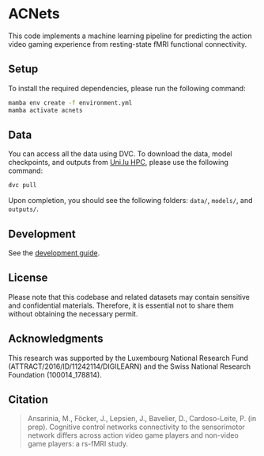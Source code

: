 # ACNets

This code implements a machine learning pipeline for predicting the action video gaming experience from resting-state fMRI functional connectivity.

## Setup

To install the required dependencies, please run the following command:

```bash
mamba env create -f environment.yml
mamba activate acnets
```

 
## Data

You can access all the data using DVC. To download the data, model checkpoints, and outputs from [Uni.lu HPC](https://hpc.uni.lu), please use the following command:

```bash
dvc pull
```

Upon completion, you should see the following folders: `data/`, `models/`, and `outputs/`.


## Development

See the [development guide](docs/development.md).


## License

Please note that this codebase and related datasets may contain sensitive and confidential materials. Therefore, it is essential not to share them without obtaining the necessary permit.


## Acknowledgments

This research was supported by the Luxembourg National Research Fund (ATTRACT/2016/ID/11242114/DIGILEARN) and the Swiss National Research Foundation (100014_178814).


## Citation


> Ansarinia, M., Föcker, J., Lepsien, J., Bavelier, D., Cardoso-Leite, P. (in prep). Cognitive control networks connectivity to the sensorimotor network differs across action video game players and non-video game players: a rs-fMRI study.

